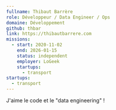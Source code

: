 ```yaml
---
fullname: Thibaut Barrère
role: Développeur / Data Engineer / Ops
domaine: Développement
github: thbar
link: https://thibautbarrere.com
missions:
  - start: 2020-11-02
    end: 2026-01-15
    status: independent
    employer: LoGeek
    startups:
      - transport
startups:
  - transport
---
```

J'aime le code et le "data engineering" !